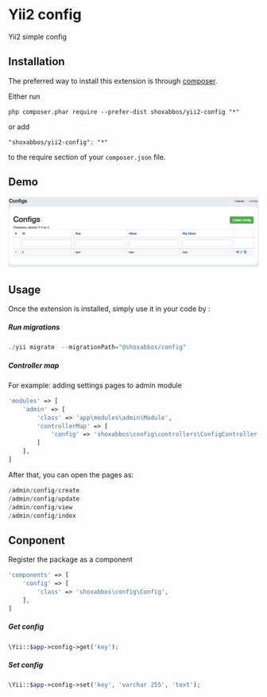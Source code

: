 Yii2 config
===========
Yii2 simple config

Installation
------------

The preferred way to install this extension is through [composer](http://getcomposer.org/download/).

Either run

```
php composer.phar require --prefer-dist shoxabbos/yii2-config "*"
```

or add

```
"shoxabbos/yii2-config": "*"
```

to the require section of your `composer.json` file.


Demo
-----
![alt text](https://github.com/Shoxabbos/yii2-config/blob/master/demo.png)


Usage
-----

Once the extension is installed, simply use it in your code by  :

##### Run migrations
```php
./yii migrate  --migrationPath="@shoxabbos/config"
```


##### Controller map
For example: adding settings pages to admin module
```php
'modules' => [
    'admin' => [
        'class' => 'app\modules\admin\Module',
        'controllerMap' => [
            'config' => 'shoxabbos\config\controllers\ConfigController'
        ]
    ],
]
```

After that, you can open the pages as:
```php
/admin/config/create
/admin/config/update
/admin/config/view
/admin/config/index
```

Conponent
-----
Register the package as a component

```php
'components' => [
    'config' => [
        'class' => 'shoxabbos\config\Config',
    ],
]
```

##### Get config
```php
\Yii::$app->config->get('key');
```

##### Set config
```php
\Yii::$app->config->set('key', 'varchar 255', 'text');
```